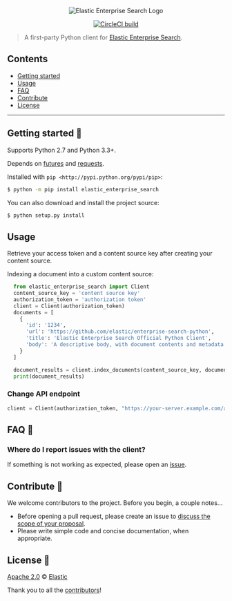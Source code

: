 <p align="center"><img src="https://github.com/elastic/enterprise-search-python/blob/master/logo-enterprise-search.png?raw=true" alt="Elastic Enterprise Search Logo"></p>

<p align="center"><a href="https://circleci.com/gh/elastic/enterprise-search-python"><img src="https://circleci.com/gh/elastic/enterprise-search-python.svg" alt="CircleCI build"></a>

> A first-party Python client for [Elastic Enterprise Search](https://www.elastic.co/solutions/enterprise-search).

## Contents

+ [Getting started](#getting-started-)
+ [Usage](#usage)
+ [FAQ](#faq-)
+ [Contribute](#contribute-)
+ [License](#license-)

***

## Getting started 🐣

Supports Python 2.7 and Python 3.3+.

Depends on [futures](https://github.com/PythonCharmers/python-future) and [requests](https://github.com/requests/requests).

Installed with
`pip <http://pypi.python.org/pypi/pip>`:

```bash
$ python -m pip install elastic_enterprise_search
```

You can also download and install the project source:

```bash
$ python setup.py install
```

## Usage

Retrieve your access token and a content source key after creating your content source.

Indexing a document into a custom content source:

```python
  from elastic_enterprise_search import Client
  content_source_key = 'content source key'
  authorization_token = 'authorization token'
  client = Client(authorization_token)
  documents = [
    {
      'id': '1234',
      'url': 'https://github.com/elastic/enterprise-search-python',
      'title': 'Elastic Enterprise Search Official Python Client',
      'body': 'A descriptive body, with document contents and metadata'
    }
  ]

  document_results = client.index_documents(content_source_key, documents, timeout=10, delay=2)
  print(document_results)
```

### Change API endpoint

```python
client = Client(authorization_token, "https://your-server.example.com/api/v1/ent")
```

## FAQ 🔮

### Where do I report issues with the client?

If something is not working as expected, please open an [issue](https://github.com/elastic/enterprise-search-python/issues/new).

## Contribute 🚀

We welcome contributors to the project. Before you begin, a couple notes...

+ Before opening a pull request, please create an issue to [discuss the scope of your proposal](https://github.com/elastic/enterprise-search-python/issues).
+ Please write simple code and concise documentation, when appropriate.

## License 📗

[Apache 2.0](https://github.com/elastic/enterprise-search-python/blob/master/LICENSE) © [Elastic](https://github.com/elastic)

Thank you to all the [contributors](https://github.com/elastic/enterprise-search-python/graphs/contributors)!
